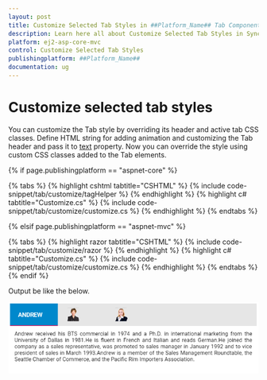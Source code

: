 ```yaml
---
layout: post
title: Customize Selected Tab Styles in ##Platform_Name## Tab Component
description: Learn here all about Customize Selected Tab Styles in Syncfusion ##Platform_Name## Tab component and more.
platform: ej2-asp-core-mvc
control: Customize Selected Tab Styles
publishingplatform: ##Platform_Name##
documentation: ug
---
```



# Customize selected tab styles

You can customize the Tab style by overriding its header and active tab CSS classes. Define HTML string for adding animation and customizing the Tab header and pass it to [text](https://help.syncfusion.com/cr/cref_files/aspnetcore-js2/aspnetcore/Syncfusion.EJ2~Syncfusion.EJ2.Navigations.TabHeader~Text.html) property. Now you can override the style using custom CSS classes added to the Tab elements.

{% if page.publishingplatform == "aspnet-core" %}

{% tabs %}
{% highlight cshtml tabtitle="CSHTML" %}
{% include code-snippet/tab/customize/tagHelper %}
{% endhighlight %}
{% highlight c# tabtitle="Customize.cs" %}
{% include code-snippet/tab/customize/customize.cs %}
{% endhighlight %}
{% endtabs %}

{% elsif page.publishingplatform == "aspnet-mvc" %}

{% tabs %}
{% highlight razor tabtitle="CSHTML" %}
{% include code-snippet/tab/customize/razor %}
{% endhighlight %}
{% highlight c# tabtitle="Customize.cs" %}
{% include code-snippet/tab/customize/customize.cs %}
{% endhighlight %}
{% endtabs %}
{% endif %}



Output be like the below.

![Alt text](../images/tab.PNG)